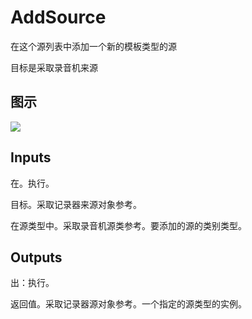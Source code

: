 # AddSource

在这个源列表中添加一个新的模板类型的源

目标是采取录音机来源

## 图示

![]($-20221218-21100256.png)

## Inputs

在。执行。

目标。采取记录器来源对象参考。

在源类型中。采取录音机源类参考。要添加的源的类别类型。  

## Outputs

出：执行。

返回值。采取记录器源对象参考。一个指定的源类型的实例。
